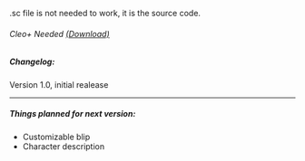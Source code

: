 .sc file is not needed to work, it is the source code.
###### Cleo+ Needed [(Download)](https://www.mixmods.com.br/2020/03/CLEOPlus.html "(Download)")

##### Changelog:
Version 1.0, initial realease

------------

##### Things planned for next version:
- Customizable blip
- Character description
